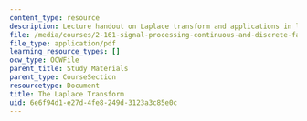 ```yaml
---
content_type: resource
description: Lecture handout on Laplace transform and applications in linear systems.
file: /media/courses/2-161-signal-processing-continuous-and-discrete-fall-2008/6e6f94d1e27d4fe8249d3123a3c85e0c_laplace.pdf
file_type: application/pdf
learning_resource_types: []
ocw_type: OCWFile
parent_title: Study Materials
parent_type: CourseSection
resourcetype: Document
title: The Laplace Transform
uid: 6e6f94d1-e27d-4fe8-249d-3123a3c85e0c
---
```

